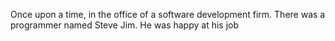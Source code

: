 Once upon a time, in the office of a software development firm.
There was a programmer named Steve Jim.
He was happy at his job
